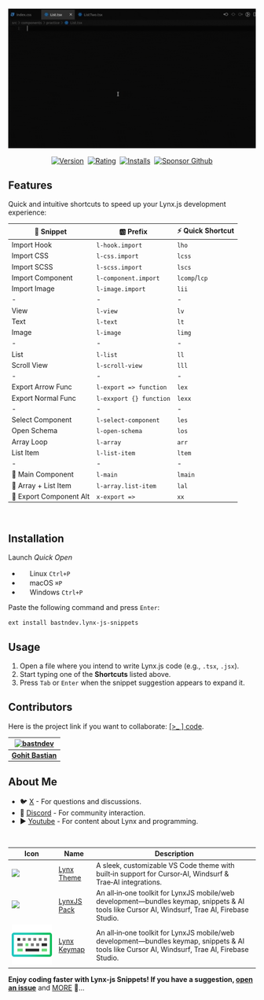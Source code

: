 ![Use Extension](assets/gif/use-snippets.gif)

<p align="center">
    <a href="https://marketplace.visualstudio.com/items?itemName=bastndev.lynx-js-snippets"><img src="https://vsmarketplacebadges.dev/version-short/bastndev.lynx-js-snippets.jpg?style=for-the-badge&colorA=0078ca&colorB=EEEEEE&color=000000&label=VERSION" alt="Version"></a>&nbsp;
    <a href="https://marketplace.visualstudio.com/items?itemName=bastndev.lynx-js-snippets"><img src="https://vsmarketplacebadges.dev/rating-short/bastndev.lynx-js-snippets.jpg?style=for-the-badge&colorA=0078ca&colorB=EEEEEE&color=000000&label=Rating" alt="Rating"></a>&nbsp;
    <a href="https://marketplace.visualstudio.com/items?itemName=bastndev.lynx-js-snippets"><img src="https://vsmarketplacebadges.dev/installs-short/bastndev.lynx-js-snippets.jpg?style=for-the-badge&colorA=0078ca&colorB=EEEEEE&color=000000&label=Installs" alt="Installs"></a>&nbsp;
    <a href="https://github.com/sponsors/bastndev"><img src="https://raw.githubusercontent.com/bastndev/Lynx-js-Snippets/main/assets/images/sponsor.png" width="30px" alt="Sponsor Github"></a>
</p>

## Features

Quick and intuitive shortcuts to speed up your Lynx.js development experience:

| 🧩 Snippet              | 🆎 Prefix               | ⚡ Quick Shortcut |
| ----------------------- | ----------------------- | ----------------- |
| Import Hook             | `l-hook.import`         | `lho`             |
| Import CSS              | `l-css.import`          | `lcss`            |
| Import SCSS             | `l-scss.import`         | `lscs`            |
| Import Component        | `l-component.import`    | `lcomp`/`lcp`     |
| Import Image            | `l-image.import`        | `lii`             |
| -                       | -                       | -                 |
| View                    | `l-view`                | `lv`              |
| Text                    | `l-text`                | `lt`              |
| Image                   | `l-image`               | `limg`            |
| -                       | -                       | -                 |
| List                    | `l-list`                | `ll`              |
| Scroll View             | `l-scroll-view`         | `lll`             |
| -                       | -                       | -                 |
| Export Arrow Func       | `l-export => function`  | `lex`             |
| Export Normal Func      | `l-exxport {} function` | `lexx`            |
| -                       | -                       | -                 |
| Select Component        | `l-select-component`    | `les`             |
| Open Schema             | `l-open-schema`         | `los`             |
| Array Loop              | `l-array`               | `arr`             |
| List Item               | `l-list-item`           | `ltem`            |
| -                       | -                       | -                 |
| 🧪 Main Component       | `l-main`                | `lmain`           |
| 🧪 Array + List Item    | `l-array.list-item`     | `lal`             |
| 🧪 Export Component Alt | `x-export =>`           | `xx`              |

</br>

## Installation

Launch _Quick Open_

- <img src="https://www.kernel.org/theme/images/logos/favicon.png" width=16 height=16/> Linux `Ctrl+P`
- <img src="https://developer.apple.com/favicon.ico" width=16 height=16/> macOS `⌘P`
- <img src="https://www.microsoft.com/favicon.ico" width=16 height=16/> Windows `Ctrl+P`

Paste the following command and press `Enter`:

```
ext install bastndev.lynx-js-snippets
```

## Usage

1.  Open a file where you intend to write Lynx.js code (e.g., `.tsx`, `.jsx`).
2.  Start typing one of the **Shortcuts** listed above.
3.  Press `Tab` or `Enter` when the snippet suggestion appears to expand it.

## Contributors

Here is the project link if you want to collaborate: [[>\_ ] code](https://github.com/bastndev/Lynx-js-Snippets).

| [![bastndev](https://github.com/bastndev.png?size=100)](https://www.bastndev.com) |
| :-------------------------------------------------------------------------------: |
|                 **[Gohit Bastian](https://github.com/bastndev)**                  |

## About Me

- 🐦 [X](https://twitter.com/bastndev) - For questions and discussions.
- 💬 [Discord](https://discord.com/invite/bgzvzP6aZH) - For community interaction.
- ▶️ [Youtube](https://www.youtube.com/@bastndev) - For content about Lynx and programming.

</br>

| Icon                                                                                                                                                                                                                       | Name                                                            | Description                                                                                                                                     |
| -------------------------------------------------------------------------------------------------------------------------------------------------------------------------------------------------------------------------- | --------------------------------------------------------------- | ----------------------------------------------------------------------------------------------------------------------------------------------- |
| [![](https://bastndev.gallerycdn.vsassets.io/extensions/bastndev/lynx-theme/0.1.2/1744898058774/Microsoft.VisualStudio.Services.Icons.Default)](https://marketplace.visualstudio.com/items?itemName=bastndev.lynx-theme)   | [Lynx Theme](https://github.com/bastndev/Lynx-Theme)            | A sleek, customizable VS Code theme with built‑in support for Cursor‑AI, Windsurf & Trae‑AI integrations.                                       |
| [![](https://bastndev.gallerycdn.vsassets.io/extensions/bastndev/lynxjs-pack/0.1.8/1745206864969/Microsoft.VisualStudio.Services.Icons.Default)](https://marketplace.visualstudio.com/items?itemName=bastndev.lynxjs-pack) | [LynxJS Pack](https://github.com/bastndev/LynxJs-Packge)        | An all‑in‑one toolkit for LynxJS mobile/web development—bundles keymap, snippets & AI tools like Cursor AI, Windsurf, Trae AI, Firebase Studio. |
| [![](https://raw.githubusercontent.com/bastndev/Lynx-Keymap/refs/heads/main/assets/images/logo.png)](https://marketplace.visualstudio.com/items?itemName=bastndev.lynx-keymap)                                             | [Lynx Keymap](https://github.com/bastndev/Lynx-Keymap) | An all‑in‑one toolkit for LynxJS mobile/web development—bundles keymap, snippets & AI tools like Cursor AI, Windsurf, Trae AI, Firebase Studio. |

**Enjoy coding faster with Lynx-js Snippets! If you have a suggestion, [open an issue](https://github.com/bastndev/Lynx-js-Snippets/issues)** and
[MORE](https://marketplace.visualstudio.com/publishers/bastndev) 🚀...

